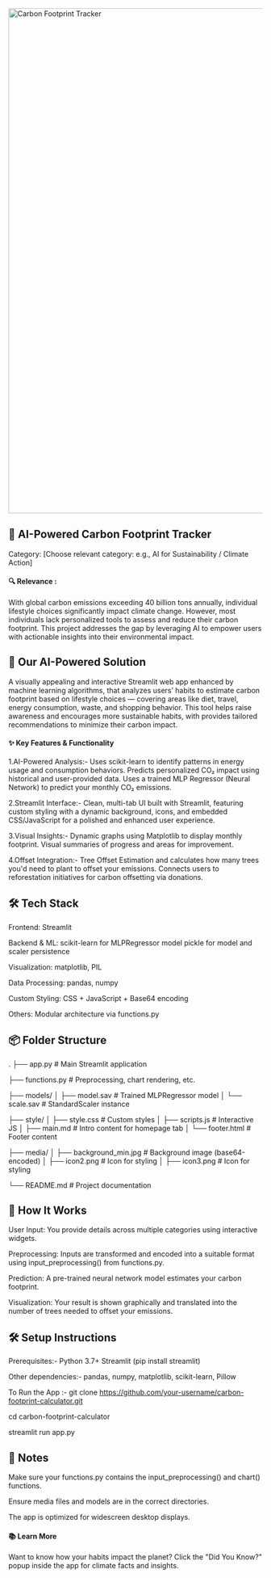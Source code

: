 
<a >
<img src="https://github.com/user-attachments/assets/d3b47e75-a198-4058-b141-0b5a84a410ab" alt="Carbon Footprint Tracker" width="1000"/>
</a>

## 🌿 AI-Powered Carbon Footprint Tracker
Category: [Choose relevant category: e.g., AI for Sustainability / Climate Action]

#### 🔍 Relevance :
With global carbon emissions exceeding 40 billion tons annually, individual lifestyle choices significantly impact climate change. However, most individuals lack personalized tools to assess and reduce their carbon footprint. This project addresses the gap by leveraging AI to empower users with actionable insights into their environmental impact.

## 🤖 Our AI-Powered Solution
A visually appealing and interactive Streamlit web app  enhanced by machine learning algorithms, that analyzes users’ habits to estimate carbon footprint based on lifestyle choices — covering areas like diet, travel, energy consumption, waste, and shopping behavior. This tool helps raise awareness and encourages more sustainable habits, with provides tailored recommendations to minimize their carbon impact.


#### ✨ Key Features & Functionality

1.AI-Powered Analysis:-
Uses scikit-learn to identify patterns in energy usage and consumption behaviors.
Predicts personalized CO₂ impact using historical and user-provided data.
Uses a trained MLP Regressor (Neural Network) to predict your monthly CO₂ emissions.

2.Streamlit Interface:-
Clean, multi-tab UI built with Streamlit, featuring custom styling with a dynamic background, icons, and embedded CSS/JavaScript for a polished and enhanced user experience.

3.Visual Insights:-
Dynamic graphs using Matplotlib to display monthly footprint.
Visual summaries of progress and areas for improvement.


4.Offset Integration:-
Tree Offset Estimation and calculates how many trees you'd need to plant to offset your emissions.
Connects users to reforestation initiatives for carbon offsetting via donations.

## 🛠️ Tech Stack

Frontend: Streamlit

Backend & ML:
      scikit-learn for MLPRegressor model
      pickle for model and scaler persistence

Visualization: matplotlib, PIL

Data Processing: pandas, numpy

Custom Styling: CSS + JavaScript + Base64 encoding

Others: Modular architecture via functions.py

## 📦 Folder Structure
.
├── app.py                 # Main Streamlit application

├── functions.py           # Preprocessing, chart rendering, etc.

├── models/
│   ├── model.sav          # Trained MLPRegressor model
│   └── scale.sav          # StandardScaler instance

├── style/
│   ├── style.css          # Custom styles
│   ├── scripts.js         # Interactive JS
│   ├── main.md            # Intro content for homepage tab
│   └── footer.html        # Footer content

├── media/
│   ├── background_min.jpg # Background image (base64-encoded)
│   ├── icon2.png          # Icon for styling
│   ├── icon3.png          # Icon for styling

└── README.md              # Project documentation

## 🧪 How It Works
User Input: You provide details across multiple categories using interactive widgets.

Preprocessing: Inputs are transformed and encoded into a suitable format using input_preprocessing() from functions.py.

Prediction: A pre-trained neural network model estimates your carbon footprint.

Visualization: Your result is shown graphically and translated into the number of trees needed to offset your emissions.

## 🛠️ Setup Instructions
Prerequisites:-
Python 3.7+
Streamlit (pip install streamlit)

Other dependencies:-
pandas, numpy, matplotlib, scikit-learn, Pillow

To Run the App :-
git clone https://github.com/your-username/carbon-footprint-calculator.git

cd carbon-footprint-calculator

streamlit run app.py

## 📌 Notes
Make sure your functions.py contains the input_preprocessing() and chart() functions.

Ensure media files and models are in the correct directories.

The app is optimized for widescreen desktop displays.

#### 📚 Learn More
Want to know how your habits impact the planet? Click the "Did You Know?" popup inside the app for climate facts and insights.



